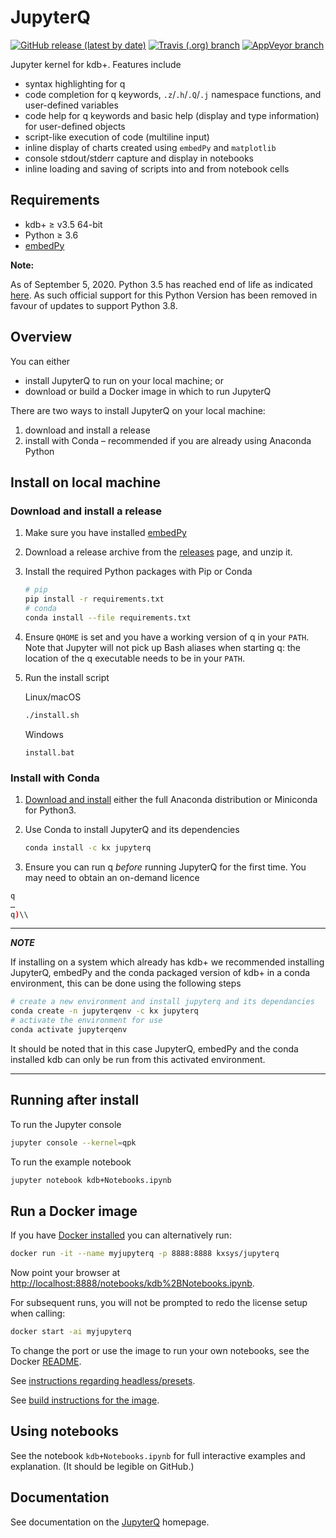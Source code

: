 # JupyterQ

[![GitHub release (latest by date)](https://img.shields.io/github/v/release/kxsystems/jupyterq)](https://github.com/kxsystems/jupyterq/releases) [![Travis (.org) branch](https://img.shields.io/travis/kxsystems/jupyterq/master?label=travis%20build)](https://travis-ci.com/kxsystems/jupyterq/branches) [![AppVeyor branch](https://img.shields.io/appveyor/ci/jhanna-kx/jupyterq-opbu8/master?label=appveyor%20build)](https://ci.appveyor.com/project/jhanna-kx/jupyterq-opbu8/branch/master)

Jupyter kernel for kdb+. Features include

-   syntax highlighting for q
-   code completion for q keywords, `.z`/`.h`/`.Q`/`.j` namespace functions, and user-defined variables
-   code help for q keywords and basic help (display and type information) for user-defined objects
-   script-like execution of code (multiline input)
-   inline display of charts created using `embedPy` and `matplotlib`
-   console stdout/stderr capture and display in notebooks
-   inline loading and saving of scripts into and from notebook cells


## Requirements

- kdb+ ≥ v3.5 64-bit
- Python ≥ 3.6
- [embedPy](https://github.com/KxSystems/embedPy)

**Note:**

As of September 5, 2020. Python 3.5 has reached end of life as indicated [here](https://www.python.org/downloads/release/python-3510/). As such official support for this Python Version has been removed in favour of updates to support Python 3.8.

## Overview

You can either

-   install JupyterQ to run on your local machine; or
-   download or build a Docker image in which to run JupyterQ

There are two ways to install JupyterQ on your local machine:

1.  download and install a release
1.  install with Conda – recommended if you are already using Anaconda Python


## Install on local machine

<a id='download-and-install-a-release'></a>
### Download and install a release

1.  Make sure you have installed [embedPy](https://github.com/KxSystems/embedPy)

1.  Download a release archive from the [releases](../../releases/latest) page, and unzip it.

1.  Install the required Python packages with Pip or Conda

    ```bash
    # pip
    pip install -r requirements.txt
    # conda
    conda install --file requirements.txt
    ```

1. Ensure `QHOME` is set and you have a working version of q in your `PATH`. Note that Jupyter will not pick up Bash aliases when starting q: the location of the q executable needs to be in your `PATH`.

1. Run the install script

    Linux/macOS

    ```bash
    ./install.sh
    ```
    Windows
    ```
    install.bat
    ```


### Install with Conda

1.  [Download and install](https://conda.io/docs/user-guide/install/download.html) either the full Anaconda distribution or Miniconda for Python3.

2.  Use Conda to install JupyterQ and its dependencies

    ```bash
    conda install -c kx jupyterq
    ```

3. Ensure you can run q _before_ running JupyterQ for the first time. You may need to obtain an on-demand licence

  ```bash
  q
  …
  q)\\
  ```
---
**_NOTE_**

If installing on a system which already has kdb+ we recommended installing JupyterQ, embedPy and the conda packaged version of kdb+ in a conda environment, this can be done using the following steps

```bash
# create a new environment and install jupyterq and its dependancies
conda create -n jupyterqenv -c kx jupyterq
# activate the environment for use
conda activate jupyterqenv
```

It should be noted that in this case JupyterQ, embedPy and the conda installed kdb can only be run from this activated environment.

---   
## Running after install

To run the Jupyter console

```bash
jupyter console --kernel=qpk
```

To run the example notebook

```bash
jupyter notebook kdb+Notebooks.ipynb
```


## Run a Docker image

If you have [Docker installed](https://www.docker.com/community-edition) you can alternatively run:

```bash
docker run -it --name myjupyterq -p 8888:8888 kxsys/jupyterq
```

Now point your browser at <http://localhost:8888/notebooks/kdb%2BNotebooks.ipynb>.

For subsequent runs, you will not be prompted to redo the license setup when calling:

```bash
docker start -ai myjupyterq
```

To change the port or use the image to run your own notebooks, see the Docker [README](docker/README.md#runoptions).

See [instructions regarding headless/presets](https://github.com/KxSystems/embedPy/blob/master/docker/README.md#headlesspresets).

See [build instructions for the image](docker/README.md).


## Using notebooks

See the notebook `kdb+Notebooks.ipynb` for full interactive examples and explanation. (It should be legible on GitHub.)


## Documentation

See documentation on the [JupyterQ](https://code.kx.com/v2/ml/jupyterq/) homepage.
